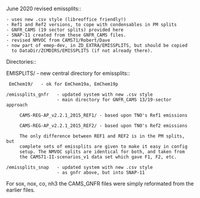 June 2020 revised emissplits::

    - uses new .csv style (libreoffice friendly!)
    - Ref1 and Ref2 versions, to cope with condensables in PM splits
    - GNFR_CAMS (19 sector splits) provided here
    - SNAP-11 created from these GNFR_CAMS files.
    - revised NMVOC from CAMS71/Robert/Dave 
    - now part of emep-dev, in ZD_EXTRA/EMISSPLITS, but should be copied
      to DataDir/ZCMDIRS/EMISSPLITS (if not already there).
     

Directories::

  EMISPLITS/               - new central directory for emissplits::

     EmChem19/   - ok for EmChem19a, EmChem19p 

    /emissplits_gnfr   - updated system with new .csv style
                       - main directory for GNFR_CAMS 13/19-sector approach

         CAMS-REG-AP_v2.2.1_2015_REF1/ - based upon TNO's Ref1 emissions

         CAMS-REG-AP_v2.2.1_2015_REF2/ - based upon TNO's Ref2 emissions
  
         The only difference between REF1 and REF2 is in the PM splits, but
         complete sets of emissplits are given to make it easy in config
         setup. The NMVOC splits are identical for both, and taken from
         the CAMS71-II-scenarios_v1 data set which gave F1, F2, etc.

    /emissplits_snap   - updated system with new .csv style
                       - as gnfr above, but into SNAP-11
  
    
For sox, nox, co, nh3 the CAMS_GNFR files were simply reformated from the
earlier files.
